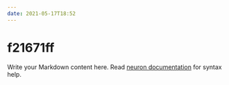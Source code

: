 ```yaml
---
date: 2021-05-17T18:52
---
```


# f21671ff

Write your Markdown content here. Read [neuron documentation](https://neuron.zettel.page/2011404.html) for syntax help.

